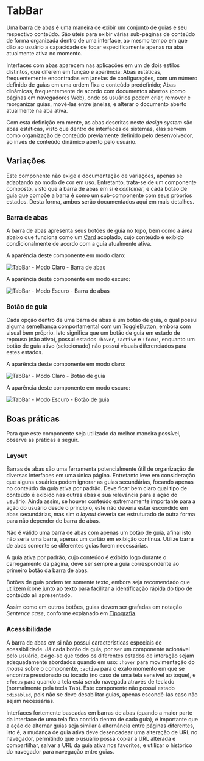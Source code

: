 # TabBar

Uma barra de abas é uma maneira de exibir um conjunto de guias e seu respectivo conteúdo. São úteis para exibir várias sub-páginas de conteúdo de forma organizada dentro de uma interface, ao mesmo tempo em que dão ao usuário a capacidade de focar especificamente apenas na aba atualmente ativa no momento.

Interfaces com abas aparecem nas aplicações em um de dois estilos distintos, que diferem em função e aparência: Abas estáticas, frequentemente encontradas em janelas de configurações, com um número definido de guias em uma ordem fixa e conteúdo predefinido; Abas dinâmicas, frequentemente de acordo com documentos abertos (como páginas em navegadores Web), onde os usuários podem criar, remover e reorganizar guias, movê-las entre janelas, e alterar o documento aberto atualmente na aba ativa.

Com esta definição em mente, as abas descritas neste _design system_ são abas estáticas, visto que dentro de interfaces de sistemas, elas servem como organização de conteúdo previamente definido pelo desenvolvedor, ao invés de conteúdo dinâmico aberto pelo usuário.

## Variações

Este componente não exige a documentação de variações, apenas se adaptando ao modo de cor em uso. Entretanto, trata-se de um componente composto, visto que a barra de abas em si é _container_, e cada botão de guia que compõe a barra é como um sub-componente com seus próprios estados. Desta forma, ambos serão documentados aqui em mais detalhes.

### Barra de abas

A barra de abas apresenta seus botões de guia no topo, bem como a área abaixo que funciona como um [Card](./card.md) acoplado, cujo conteúdo é exibido condicionalmente de acordo com a guia atualmente ativa.

A aparência deste componente em modo claro:

![TabBar - Modo Claro - Barra de abas](~@source/assets/images/component-tabbar-light.png)

A aparência deste componente em modo escuro:

![TabBar - Modo Escuro - Barra de abas](~@source/assets/images/component-tabbar-dark.png)

### Botão de guia

Cada opção dentro de uma barra de abas é um botão de guia, o qual possui alguma semelhança comportamental com um [ToggleButton](./toggle-button.md), embora com visual bem próprio. Isto significa que um botão de guia em estado de repouso (não ativo), possui estados `:hover`, `:active` e `:focus`, enquanto um botão de guia ativo (selecionado) não possui visuais diferenciados para estes estados.

A aparência deste componente em modo claro:

![TabBar - Modo Claro - Botão de guia](~@source/assets/images/component-tabbar-light-item.png)

A aparência deste componente em modo escuro:

![TabBar - Modo Escuro - Botão de guia](~@source/assets/images/component-tabbar-dark-item.png)

## Boas práticas

Para que este componente seja utilizado da melhor maneira possível, observe as práticas a seguir.

### Layout

Barras de abas são uma ferramenta potencialmente útil de organização de diversas interfaces em uma única página. Entretanto leve em consideração que alguns usuários podem ignorar as guias secundárias, focando apenas no conteúdo da guia ativa por padrão. Deve ficar bem claro qual tipo de conteúdo é exibido nas outras abas e sua relevância para a ação do usuário. Ainda assim, se houver conteúdo extremamente importante para a ação do usuário desde o princípio, este não deveria estar escondido em abas secundárias, mas sim o _layout_ deveria ser estruturado de outra forma para não depender de barra de abas.

Não é válido uma barra de abas com apenas um botão de guia, afinal isto não seria uma barra, apenas um cartão em exibição contínua. Utilize barra de abas somente se diferentes guias forem necessárias.

A guia ativa por padrão, cujo conteúdo é exibido logo durante o carregamento da página, deve ser sempre a guia correspondente ao primeiro botão da barra de abas.

Botões de guia podem ter somente texto, embora seja recomendado que utilizem ícone junto ao texto para facilitar a identificação rápida do tipo de conteúdo ali apresentado.

Assim como em outros botões, guias devem ser grafadas em notação _Sentence case_, conforme explanado em [Tipografia](../guia-visual/tipografia.md#regras-de-formatação).

### Acessibilidade

A barra de abas em si não possui características especiais de acessibilidade. Já cada botão de guia, por ser um componente acionável pelo usuário, exige-se que todos os diferentes estados de interação sejam adequadamente abordados quando em uso: `:hover` para movimentação do _mouse_ sobre o componente, `:active` para o exato momento em que se encontra pressionado ou tocado (no caso de uma tela sensível ao toque), e `:focus` para quando a tela está sendo navegada através de teclado (normalmente pela tecla <kbd>Tab</kbd>). Este componente não possui estado `:disabled`, pois não se deve desabilitar guias, apenas escondê-las caso não sejam necessárias.

Interfaces fortemente baseadas em barras de abas (quando a maior parte da interface de uma tela fica contida dentro de cada guia), é importante que a ação de alternar guias seja similar à alternância entre páginas diferentes, isto é, a mudança de guia ativa deve desencadear uma alteração de URL no navegador, permitindo que o usuário possa copiar a URL alterada e compartilhar, salvar a URL da guia ativa nos favoritos, e utilizar o histórico do navegador para navegação entre guias.

